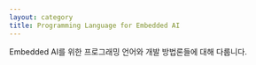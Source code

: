 ```yaml
---
layout: category
title: Programming Language for Embedded AI
---
```


Embedded AI를 위한 프로그래밍 언어와 개발 방법론들에 대해 다룹니다.
